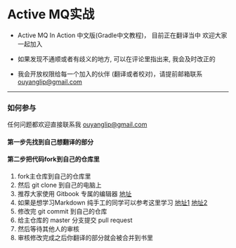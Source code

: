 # Active MQ实战

* Active MQ In Action 中文版\(Gradle中文教程\)， 目前正在翻译当中 欢迎大家一起加入

* 如果发现不通顺或者有歧义的地方, 可以在评论里指出来, 我会及时改正的

* 我会开放权限给每一个加入的伙伴 \(翻译或者校对\)，请提前邮箱联系 ouyanglip@gmail.com


---

### **如何参与**

任何问题都欢迎直接联系我 ouyanglip@gmail.com

#### **第一步先找到自己想翻译的部分**

#### **第二步把代码fork到自己的仓库里**

1. fork主仓库到自己的仓库里
2. 然后 git clone 到自己的电脑上
3. 推荐大家使用 Gitbook 专属的编辑器 [地址](https://github.com/GitbookIO/editor)
4. 如果是想学习Markdown 纯手工的同学可以参考这里学习 [地址1](https://help.github.com/articles/markdown-basics) [地址2](https://help.github.com/articles/github-flavored-markdown)
5. 修改完 git commit 到自己的仓库
6. 给主仓库的 master 分支提交 pull request
7. 然后等待其他人的审核
8. 审核修改完成之后你翻译的部分就会被合并到书里



